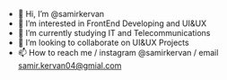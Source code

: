 - 👋 Hi, I’m @samirkervan
- 👀 I’m interested in FrontEnd Developing and UI&UX
- 🌱 I’m currently studying IT and Telecommunications
- 💞️ I’m looking to collaborate on UI&UX Projects
- 📫 How to reach me / instagram @samirkervan / email samir.kervan04@gmial.com

<!---
samirkervan/samirkervan is a ✨ special ✨ repository because its `README.md` (this file) appears on your GitHub profile.
You can click the Preview link to take a look at your changes.
--->
